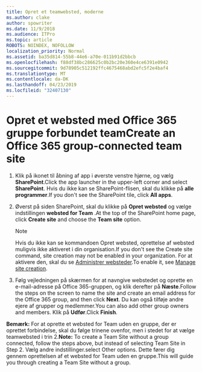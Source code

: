 ```yaml
---
title: Opret et teamwebsted, moderne
ms.author: clake
author: spowriter
ms.date: 11/9/2018
ms.audience: ITPro
ms.topic: article
ROBOTS: NOINDEX, NOFOLLOW
localization_priority: Normal
ms.assetid: ba35d814-55b8-44e6-a70e-011b91d2bbcb
ms.openlocfilehash: f88df38bc286625c0b2bc20e360e4ce6391e0942
ms.sourcegitcommit: 9d78905c512192ffc4675468abd2efc5f2e4baf4
ms.translationtype: MT
ms.contentlocale: da-DK
ms.lasthandoff: 04/23/2019
ms.locfileid: "32407130"
---
```

# <a name="create-an-office-365-group-connected-team-site"></a><span data-ttu-id="0bf4f-102">Opret et websted med Office 365 gruppe forbundet team</span><span class="sxs-lookup"><span data-stu-id="0bf4f-102">Create an Office 365 group-connected team site</span></span>

1. <span data-ttu-id="0bf4f-103">Klik på ikonet til åbning af app i øverste venstre hjørne, og vælg **SharePoint**.</span><span class="sxs-lookup"><span data-stu-id="0bf4f-103">Click the app launcher in the upper-left corner and select **SharePoint**.</span></span> <span data-ttu-id="0bf4f-104">Hvis du ikke kan se SharePoint-flisen, skal du klikke på **alle programmer**.</span><span class="sxs-lookup"><span data-stu-id="0bf4f-104">If you don't see the SharePoint tile, click **All apps**.</span></span>
    
2. <span data-ttu-id="0bf4f-105">Øverst på siden SharePoint, skal du klikke på **Opret websted** og vælge indstillingen **websted for Team** .</span><span class="sxs-lookup"><span data-stu-id="0bf4f-105">At the top of the SharePoint home page, click **Create site** and choose the **Team site** option.</span></span> 
    
    > [!NOTE]
    > <span data-ttu-id="0bf4f-106">Hvis du ikke kan se kommandoen Opret websted, oprettelse af websted muligvis ikke aktiveret i din organisation.</span><span class="sxs-lookup"><span data-stu-id="0bf4f-106">If you don't see the Create site command, site creation may not be enabled in your organization.</span></span> <span data-ttu-id="0bf4f-107">For at aktivere den, skal du se [Administrer websteder](https://go.microsoft.com/fwlink/?linkid=2009644).</span><span class="sxs-lookup"><span data-stu-id="0bf4f-107">To enable it, see [Manage site creation](https://go.microsoft.com/fwlink/?linkid=2009644).</span></span> 
  
3. <span data-ttu-id="0bf4f-108">Følg vejledningen på skærmen for at navngive webstedet og oprette en e-mail-adresse på Office 365-gruppen, og klik derefter på **Næste**.</span><span class="sxs-lookup"><span data-stu-id="0bf4f-108">Follow the steps on the screen to name the site and create an email address for the Office 365 group, and then click **Next**.</span></span> <span data-ttu-id="0bf4f-109">Du kan også tilføje andre ejere af grupper og medlemmer.</span><span class="sxs-lookup"><span data-stu-id="0bf4f-109">You can also add other group owners and members.</span></span> <span data-ttu-id="0bf4f-110">Klik på **Udfør**.</span><span class="sxs-lookup"><span data-stu-id="0bf4f-110">Click **Finish**.</span></span>
  
 <span data-ttu-id="0bf4f-111">**Bemærk:** For at oprette et websted for Team uden en gruppe, der er oprettet forbindelse, skal du følge trinene ovenfor, men i stedet for at vælge teamwebsted i trin 2.</span><span class="sxs-lookup"><span data-stu-id="0bf4f-111">**Note:** To create a Team Site without a group connected, follow the steps above, but instead of selecting Team Site in Step 2.</span></span> <span data-ttu-id="0bf4f-112">Vælg andre indstillinger.</span><span class="sxs-lookup"><span data-stu-id="0bf4f-112">select Other options.</span></span> <span data-ttu-id="0bf4f-113">Dette fører dig gennem oprettelsen af et websted for Team uden en gruppe.</span><span class="sxs-lookup"><span data-stu-id="0bf4f-113">This will guide you through creating a Team Site without a group.</span></span> 
    

